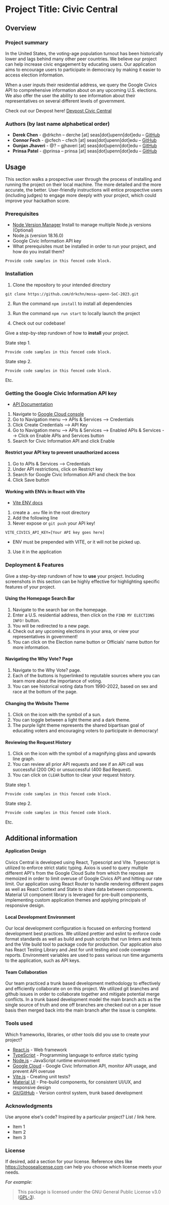 # Project Title: Civic Central

## Overview

### Project summary

In the United States, the voting-age population turnout has been historically lower and lags behind many other peer countries. We believe our project can help increase civic engagement by educating users. Our application aims to encourage users to participate in democracy by making it easier to access election information.

When a user inputs their residential address, we query the Google Civics API to comprehensive information about on any upcoming U.S. elections. We also offer the user the ability to see information about their representatives on several different levels of government.

Check out our Devpost here! [Devpost Civic Central](https://devpost.com/software/civic-central)

### Authors (by last name alphabetical order)

- **Derek Chen** - @drkchn – derche [at] seas[dot]upenn[dot]edu – [GitHub](https://github.com/drkchn)
- **Connor Fech** - @cfech – cfech [at] seas[dot]upenn[dot]edu – [GitHub](https://github.com/cfech)
- **Gunjan Jhaveri** - @? – gjhaveri [at] seas[dot]upenn[dot]edu – [GitHub](https://github.com/gjhaveri98)
- **Prinsa Patel** - @prinsa – prinsa [at] seas[dot]upenn[dot]edu – [GitHub](https://github.com/prinsaa)

## Usage

This section walks a prospective user through the process of installing and running the project on their local machine. The more detailed and the more accurate, the better. User-friendly instructions will entice prospective users (including judges) to engage more deeply with your project, which could improve your hackathon score.

### Prerequisites

- [Node Version Manager](https://github.com/nvm-sh/nvm) Install to manage multiple Node.js versions (Optional)
- Node.js (version 18.16.0)
- Google Civic Information API key
- What prerequisites must be installed in order to run your project, and how do you install them?

```
Provide code samples in this fenced code block.
```

### Installation

1. Clone the repository to your intended directory

```
git clone https://github.com/drkchn/mosa-upenn-SoC-2023.git
```

2. Run the command `npm install` to install all dependencies

3. Run the command `npm run start` to locally launch the project

4. Check out our codebase!

Give a step-by-step rundown of how to **install** your project.

State step 1.

```
Provide code samples in this fenced code block.
```

State step 2.

```
Provide code samples in this fenced code block.
```

Etc.

### Getting the Google Civic Information API key

- [API Documentation](https://developers.google.com/civic-information)

1. Navigate to [Google Cloud console](https://console.cloud.google.com/)
2. Go to Navigation menu --> APIs & Services --> Credentials
3. Click Create Credentials --> API Key
4. Go to Navigation menu --> APIs & Services --> Enabled APIs & Services --> Click on Enable APIs and Services button
5. Search for Civic Information API and click Enable

#### Restrict your API key to prevent unauthorized access

1. Go to APIs & Services --> Credentials
2. Under API restrictions, click on Restrict key
3. Search for Google Civic Information API and check the box
4. Click Save button

#### Working with ENVs in React with Vite

- [Vite ENV docs](https://vitejs.dev/guide/env-and-mode.html)

1. create a `.env` file in the root directory
2. Add the following line
3. Never expose or `git push` your API key!

```
VITE_CIVICS_API_KEY=[Your API key goes here]
```

- ENV must be prepended with VITE, or it will not be picked up.

3. Use it in the application

### Deployment & Features

Give a step-by-step rundown of how to **use** your project. Including screenshots in this section can be highly effective for highlighting specific features of your project.

#### Using the Homepage Search Bar

1. Navigate to the search bar on the homepage.
2. Enter a U.S. residential address, then click on the `FIND MY ELECTIONS INFO!` button.
3. You will be redirected to a new page.
4. Check out any upcoming elections in your area, or view your representatives in government!
5. You can click on the Election name button or Officials' name button for more information.

#### Navigating the Why Vote? Page

1. Navigate to the Why Vote? page.
2. Each of the buttons is hyperlinked to reputable sources where you can learn more about the importance of voting.
3. You can see historical voting data from 1990-2022, based on sex and race at the bottom of the page.

#### Changing the Website Theme

1. Click on the icon with the symbol of a sun.
2. You can toggle between a light theme and a dark theme.
3. The purple light theme represents the shared bipartisan goal of educating voters and encouraging voters to participate in democracy!

#### Reviewing the Request History

1. Click on the icon with the symbol of a magnifying glass and upwards line graph.
2. You can review all prior API requests and see if an API call was successful (200 OK) or unsuccessful (400 Bad Request).
3. You can click on `CLEAR` button to clear your request history.

State step 1.

```
Provide code samples in this fenced code block.
```

State step 2.

```
Provide code samples in this fenced code block.
```

Etc.

## Additional information

#### Application Design

Civics Central is developed using React, Typescript and Vite. Typescript is utilized to enforce strict static typing. Axios is used to query multiple different API's from the Google Cloud Suite from which the reposes are memoized in order to limit overuse of Google Civics API and hitting our rate limit. Our application using React Router to handle rendering different pages as well as React Context and State to share data between components. Material UI component library is leveraged for pre-built components, implementing custom application themes and applying principals of responsive design.

#### Local Development Environment

Our local development configuration is focused on enforcing frontend development best practices. We utilized prettier and eslint to enforce code format standards as well as build and push scripts that run linters and tests and the Vite build tool to package code for production. Our application also has React Testing Library and Jest for unit testing and code coverage reports. Environment variables are used to pass various run time arguments to the application, such as API keys.

#### Team Collaboration

Our team practiced a trunk based development methodology to effectively and efficiently collaborate on on this project. We utilized git branches and github issues in order to collaborate together and mitigate potential merge conflicts. In a trunk based development model the main branch acts as the single source of truth and one off branches are checked out on a per issue basis then merged back into the main branch after the issue is complete.

### Tools used

Which frameworks, libraries, or other tools did you use to create your project?

- [React.js](https://react.dev/) - Web framework
- [TypeScript](https://www.typescriptlang.org/) - Programming language to enforce static typing
- [Node.js](https://nodejs.org/en) - JavaScript runtime environment
- [Google Cloud](https://cloud.google.com/gcp) - Google Civic Information API, monitor API usage, and prevent API overuse
- [Vite.js](https://vitejs.dev/) - Creating unit tests?
- [Material UI](https://mui.com/) - Pre-build components, for consistent UI/UX, and responsive design
- [Git/GitHub](https://github.com/) - Version control system, trunk based development

### Acknowledgments

Use anyone else's code? Inspired by a particular project? List / link here.

- Item 1
- Item 2
- Item 3

### License

If desired, add a section for your license. Reference sites like https://choosealicense.com can help you choose which license meets your needs.

_For example:_

> This package is licensed under the GNU General Public License v3.0 (<a href="https://choosealicense.com/licenses/gpl-3.0/" target="_blank">GPL-3</a>).
